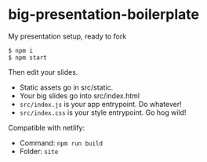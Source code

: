 # big-presentation-boilerplate

My presentation setup, ready to fork

```
$ npm i
$ npm start
```

Then edit your slides.

- Static assets go in src/static.
- Your big slides go into src/index.html
- `src/index.js` is your app entrypoint.  Do whatever!
- `src/index.css` is your style entrypoint.  Go hog wild!

Compatible with netlify:

- Command: `npm run build`
- Folder: `site`
